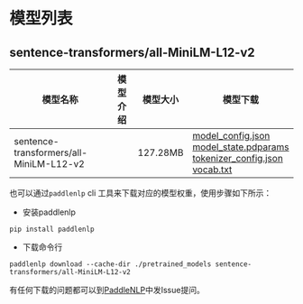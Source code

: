#  模型列表

## sentence-transformers/all-MiniLM-L12-v2

| 模型名称 | 模型介绍 | 模型大小  | 模型下载 |
| --- | --- | --- | --- |
|sentence-transformers/all-MiniLM-L12-v2|  | 127.28MB | [model_config.json](https://bj.bcebos.com/paddlenlp/models/community/sentence-transformers/all-MiniLM-L12-v2/model_config.json)<br>[model_state.pdparams](https://bj.bcebos.com/paddlenlp/models/community/sentence-transformers/all-MiniLM-L12-v2/model_state.pdparams)<br>[tokenizer_config.json](https://bj.bcebos.com/paddlenlp/models/community/sentence-transformers/all-MiniLM-L12-v2/tokenizer_config.json)<br>[vocab.txt](https://bj.bcebos.com/paddlenlp/models/community/sentence-transformers/all-MiniLM-L12-v2/vocab.txt) |

也可以通过`paddlenlp` cli 工具来下载对应的模型权重，使用步骤如下所示：

* 安装paddlenlp

```shell
pip install paddlenlp
```

* 下载命令行

```shell
paddlenlp download --cache-dir ./pretrained_models sentence-transformers/all-MiniLM-L12-v2
```

有任何下载的问题都可以到[PaddleNLP](https://github.com/PaddlePaddle/PaddleNLP)中发Issue提问。